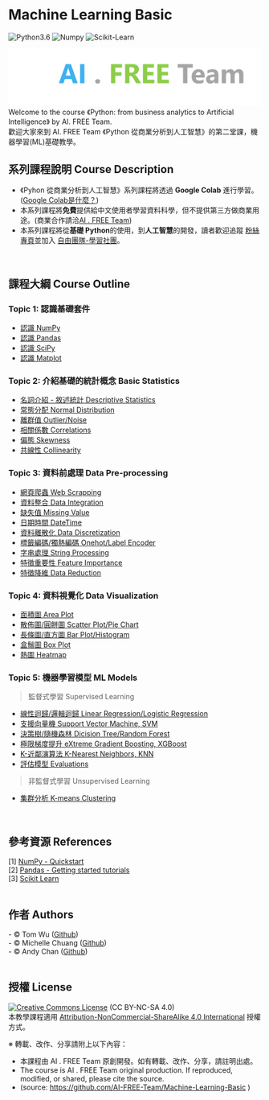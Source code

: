 # Machine Learning Basic
![Python3.6](https://img.shields.io/badge/Python-3.6-blue.svg) ![Numpy](https://img.shields.io/badge/NumPy-1.18-range.svg) ![Scikit-Learn](https://img.shields.io/badge/ScikitLearn-0.23.2-range.svg)

![image](./README_imgs/aifreeteam.png)
Welcome to the course 《Python: from business analytics to Artificial Intelligence》 by AI. FREE Team.  
歡迎大家來到 AI. FREE Team 《Python 從商業分析到人工智慧》的第二堂課，機器學習(ML)基礎教學。 
<br/>
  
  
## 系列課程說明 Course Description
 - 《Pyhon 從商業分析到人工智慧》系列課程將透過 <b>Google Colab</b> 進行學習。(<a href="https://colab.research.google.com">Google Colab是什麼？</a>)
 - 本系列課程將<b>免費</b>提供給中文使用者學習資料科學，但不提供第三方做商業用途。(商業合作請洽<a href="mailto:ai.free.team@gamil.com">AI . FREE Team</a>) 
 - 本系列課程將從<b>基礎 Python</b>的使用，到<b>人工智慧</b>的開發，讀者歡迎追蹤 <a href="https://www.facebook.com/AI.Free.Team/"> 粉絲專頁</a>並加入 <a href="https://www.facebook.com/groups/AI.Free.Community/"> 自由團隊-學習社團</a>。
<br/>
  
  
## 課程大綱 Course Outline
### Topic 1: 認識基礎套件  
- [認識 NumPy](https://colab.research.google.com/drive/1hH30YgMebLXWmX2inb5FjhLyrFonjpZU?usp=sharing)  
- [認識 Pandas]()  
- [認識 SciPy]()
- [認識 Matplot]()

### Topic 2: 介紹基礎的統計概念 Basic Statistics
- [名詞介紹 - 敘述統計 Descriptive Statistics]() 
- [常態分配 Normal Distribution]()
- [離群值 Outlier/Noise]()
- [相關係數 Correlations]()
- [偏態 Skewness]()
- [共線性 Collinearity]()

### Topic 3: 資料前處理 Data Pre-processing    
- [網頁爬蟲 Web Scrapping]()
- [資料整合 Data Integration]()    
- [缺失值 Missing Value]()  
- [日期時間 DateTime]()
- [資料離散化 Data Discretization]() 
- [標籤編碼/獨熱編碼 Onehot/Label Encoder]()
- [字串處理 String Processing]() 
- [特徵重要性 Feature Importance]()
- [特徵降維 Data Reduction]()

### Topic 4: 資料視覺化 Data Visualization  
- [面積圖 Area Plot]()  
- [散佈圖/圓餅圖 Scatter Plot/Pie Chart]()  
- [長條圖/直方圖 Bar Plot/Histogram]()  
- [盒鬚圖 Box Plot]()  
- [熱圖 Heatmap]()  

### Topic 5: 機器學習模型 ML Models 
> 監督式學習 Supervised Learning
- [線性迴歸/邏輯迴歸 Linear Regression/Logistic Regression]()  
- [支援向量機 Support Vector Machine, SVM ]()  
- [決策樹/隨機森林 Dicision Tree/Random Forest]()  
- [極限梯度提升 eXtreme Gradient Boosting, XGBoost]()
- [K-近鄰演算法 K-Nearest Neighbors, KNN]()  
- [評估模型 Evaluations]() 

> 非監督式學習 Unsupervised Learning
- [集群分析 K-means Clustering]()
<br/>


## 參考資源 References  
[1] [NumPy - Quickstart](https://numpy.org/devdocs/user/quickstart.html)  
[2] [Pandas - Getting started tutorials](https://pandas.pydata.org/docs/getting_started/intro_tutorials/index.html)  
[3] [Scikit Learn](https://scikit-learn.org/stable/)  
<br/>


## 作者 Authors
<span> - &copy; Tom Wu (<a href="https://github.com/YenLinWu">Github</a>) </span>  
<span> - &copy; Michelle Chuang (<a href="https://github.com/sueshow">Github</a>) </span>  
<span> - &copy; Andy Chan (<a href="https://github.com/AndyChan99">Github</a>) </span>  
<br/>


## 授權 License
<a rel="license" href="https://creativecommons.org/licenses/by-nc-sa/4.0/"><img alt="Creative Commons License" style="border-width:0" src="https://i.creativecommons.org/l/by-nc-sa/3.0/tw/88x31.png" /></a> (CC BY-NC-SA 4.0)<br />本教學課程適用 <a rel="license" href="https://creativecommons.org/licenses/by-nc-sa/4.0/">Attribution-NonCommercial-ShareAlike 4.0 International</a> 授權方式。

※ 轉載、改作、分享請附上以下內容：
 - 本課程由 AI . FREE Team 原創開發。如有轉載、改作、分享，請註明出處。 
 - The course is AI . FREE Team original production. If reproduced, modified, or shared, please cite the source. 
 - (source: https://github.com/AI-FREE-Team/Machine-Learning-Basic )
